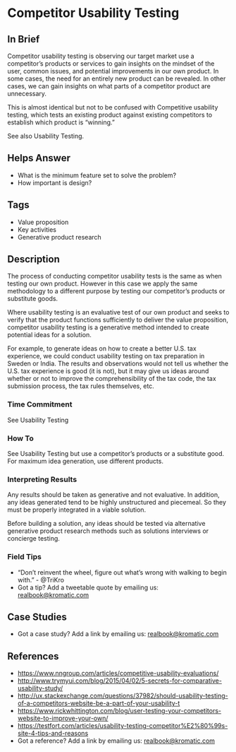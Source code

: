 # Competitor Usability Testing

## In Brief
Competitor usability testing is observing our target market use a competitor’s products or services to gain insights on the mindset of the user, common issues, and potential improvements in our own product. In some cases, the need for an entirely new product can be revealed. In other cases, we can gain insights on what parts of a competitor product are unnecessary.

This is almost identical but not to be confused with Competitive usability testing, which tests an existing product against existing competitors to establish which product is “winning.”

See also Usability Testing.

## Helps Answer
- What is the minimum feature set to solve the problem?
- How important is design?

## Tags
- Value proposition
- Key activities
- Generative product research

## Description
The process of conducting competitor usability tests is the same as when testing our own product. However in this case we apply the same methodology to a different purpose by testing our competitor’s products or substitute goods.

Where usability testing is an evaluative test of our own product and seeks to verify that the product functions sufficiently to deliver the value proposition, competitor usability testing is a generative method intended to create potential ideas for a solution.

For example, to generate ideas on how to create a better U.S. tax experience, we could conduct usability testing on tax preparation in Sweden or India. The results and observations would not tell us whether the U.S. tax experience is good (it is not), but it may give us ideas around whether or not to improve the comprehensibility of the tax code, the tax submission process, the tax rules themselves, etc.

### Time Commitment
See Usability Testing

### How To
See Usability Testing but use a competitor’s products or a substitute good. For maximum idea generation, use different products.

### Interpreting Results
Any results should be taken as generative and not evaluative. In addition, any ideas generated tend to be highly unstructured and piecemeal. So they must be properly integrated in a viable solution.

Before building a solution, any ideas should be tested via alternative generative product research methods such as solutions interviews or concierge testing.

### Field Tips
* “Don’t reinvent the wheel, figure out what’s wrong with walking to begin with.” - @TriKro
* Got a tip? Add a tweetable quote by emailing us: [realbook@kromatic.com](mailto:realbook@kromatic.com)

## Case Studies
* Got a case study? Add a link by emailing us: [realbook@kromatic.com](realbook@kromatic.com)

## References
* https://www.nngroup.com/articles/competitive-usability-evaluations/
* http://www.trymyui.com/blog/2015/04/02/5-secrets-for-comparative-usability-study/
* http://ux.stackexchange.com/questions/37982/should-usability-testing-of-a-competitors-website-be-a-part-of-your-usability-t
* https://www.rickwhittington.com/blog/user-testing-your-competitors-website-to-improve-your-own/
* https://testfort.com/articles/usability-testing-competitor%E2%80%99s-site-4-tips-and-reasons
* Got a reference? Add a link by emailing us: [realbook@kromatic.com](realbook@kromatic.com)